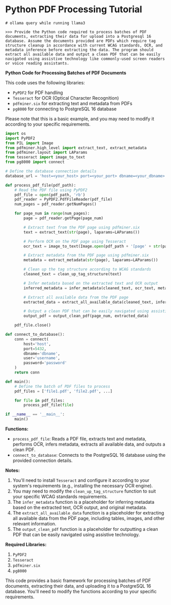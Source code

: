 # Python PDF Processing Tutorial

```ollama;llama3
# ollama query while running llama3

>>> Provide the Python code required to process batches of PDF documents, extracting their data for upload into a Postgresql 16 database. Assume the documents provided are PDFs which require tag structure cleanup in accordance with current WCAG standards, OCR, and metadata inference before extracting the data. The program should extract all available data and output a clean PDF that can be easily navigated using assistive technology like commonly-used screen readers or voice reading assistants.
```

**Python Code for Processing Batches of PDF Documents**

This code uses the following libraries:
* `PyPDF2` for PDF handling
* `Tesseract` for OCR (Optical Character Recognition)
* `pdfminer.six` for extracting text and metadata from PDFs
* `pg8000` for connecting to PostgreSQL 16 database

Please note that this is a basic example, and you may need to modify it according to your specific requirements.

```python
import os
import PyPDF2
from PIL import Image
from pdfminer.high_level import extract_text, extract_metadata
from pdfminer.layout import LAParams
from tesseract import image_to_text
from pg8000 import connect

# Define the database connection details
database_url = 'host=<your_host> port=<your_port> dbname=<your_dbname> user=<your_username> password=<your_password>'

def process_pdf_file(pdf_path):
    # Read the PDF file using PyPDF2
    pdf_file = open(pdf_path, 'rb')
    pdf_reader = PyPDF2.PdfFileReader(pdf_file)
    num_pages = pdf_reader.getNumPages()

    for page_num in range(num_pages):
        page = pdf_reader.getPage(page_num)

        # Extract text from the PDF page using pdfminer.six
        text = extract_text(str(page), laparams=LAParams())

        # Perform OCR on the PDF page using Tesseract
        ocr_text = image_to_text(Image.open(pdf_path + '[page' + str(page_num) + '.jpg]'))

        # Extract metadata from the PDF page using pdfminer.six
        metadata = extract_metadata(str(page), laparams=LAParams())

        # Clean up the tag structure according to WCAG standards
        cleaned_text = clean_up_tag_structure(text)

        # Infer metadata based on the extracted text and OCR output
        inferred_metadata = infer_metadata(cleaned_text, ocr_text, metadata)

        # Extract all available data from the PDF page
        extracted_data = extract_all_available_data(cleaned_text, inferred_metadata)

        # Output a clean PDF that can be easily navigated using assistive technology
        output_pdf = output_clean_pdf(page_num, extracted_data)

    pdf_file.close()

def connect_to_database():
    conn = connect(
        host='host',
        port=5432,
        dbname='dbname',
        user='username',
        password='password'
    )
    return conn

def main():
    # Define the batch of PDF files to process
    pdf_files = ['file1.pdf', 'file2.pdf', ...]

    for file in pdf_files:
        process_pdf_file(file)

if __name__ == '__main__':
    main()
```

**Functions:**

* `process_pdf_file`: Reads a PDF file, extracts text and metadata, performs OCR, infers metadata, extracts all available data, and outputs a clean PDF.
* `connect_to_database`: Connects to the PostgreSQL 16 database using the provided connection details.

**Notes:**

1. You'll need to install `Tesseract` and configure it according to your system's requirements (e.g., installing the necessary OCR engine).
2. You may need to modify the `clean_up_tag_structure` function to suit your specific WCAG standards requirements.
3. The `infer_metadata` function is a placeholder for inferring metadata based on the extracted text, OCR output, and original metadata.
4. The `extract_all_available_data` function is a placeholder for extracting all available data from the PDF page, including tables, images, and other 
relevant information.
5. The `output_clean_pdf` function is a placeholder for outputting a clean PDF that can be easily navigated using assistive technology.

**Required Libraries:**

1. `PyPDF2`
2. `Tesseract`
3. `pdfminer.six`
4. `pg8000`

This code provides a basic framework for processing batches of PDF documents, extracting their data, and uploading it to a PostgreSQL 16 database. 
You'll need to modify the functions according to your specific requirements.
